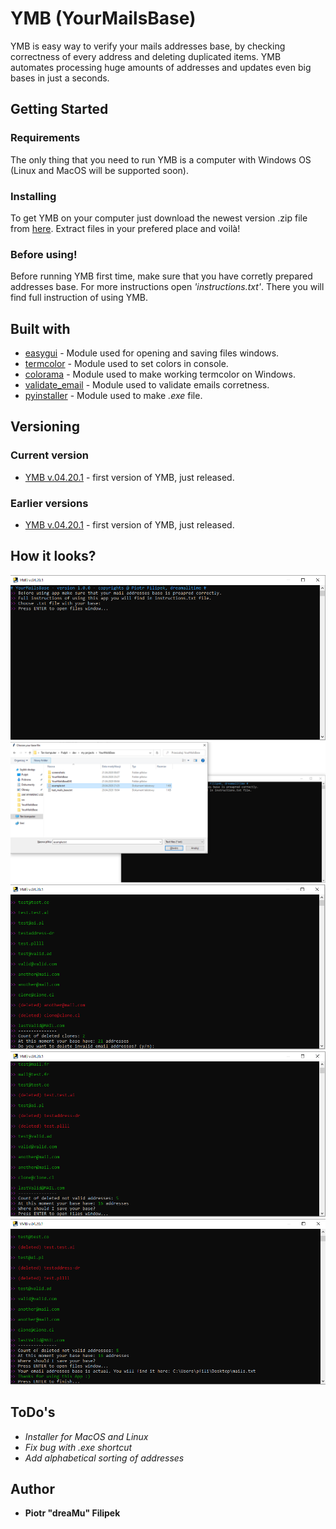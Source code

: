 # YMB (YourMailsBase)

YMB is easy way to verify your mails addresses base, by checking correctness of every address and deleting duplicated items. 
YMB automates processing huge amounts of addresses and updates even big bases in just a seconds. 

## Getting Started 
### Requirements
The only thing that you need to run YMB is a computer with Windows OS (Linux and MacOS will be supported soon).
### Installing
To get YMB on your computer just download the newest version .zip file from [here](https://github.com/dreaMuuu/YourMailsBase/releases/tag/v.4.20.1). 
Extract files in your prefered place and voilà!
### Before using! 
Before running YMB first time, make sure that you have corretly prepared addresses base. For more instructions open *'instructions.txt'*. 
There you will find full instruction of using YMB. 

## Built with
* [easygui](https://pypi.org/project/easygui/) - Module used for opening and saving files windows. 
* [termcolor](https://pypi.org/project/termcolor/) - Module used to set colors in console.
* [colorama](https://pypi.org/project/colorama/) - Module used to make working termcolor on Windows. 
* [validate_email](https://pypi.org/project/validate_email/) - Module used to validate emails corretness.  
* [pyinstaller](https://pypi.org/project/PyInstaller/) - Module used to make *.exe* file. 

## Versioning
### Current version
* [YMB v.04.20.1](https://github.com/dreaMuuu/YourMailsBase/releases/tag/v.4.20.1) - first version of YMB, just released. 
### Earlier versions
* [YMB v.04.20.1](https://github.com/dreaMuuu/YourMailsBase/releases/tag/v.4.20.1) - first version of YMB, just released. 

## How it looks?
![YMB running](screenshots/sc1.PNG)
![YMB running](screenshots/sc2.PNG)
![YMB running](screenshots/sc3.PNG)
![YMB running](screenshots/sc4.PNG)
![YMB running](screenshots/sc5.PNG)

## ToDo's
* *Installer for MacOS and Linux*
* *Fix bug with .exe shortcut*
* *Add alphabetical sorting of addresses*
## Author
* **Piotr "dreaMu" Filipek** 
